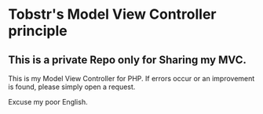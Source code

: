 # Tobstr's Model View Controller principle
## This is a private Repo only for Sharing my MVC.

This is my Model View Controller for PHP.
If errors occur or an improvement is found, please simply open a request.

Excuse my poor English.
